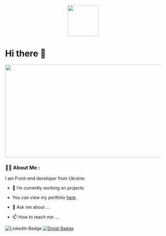 ### 

<div id="header" align="center">
  <img src="https://media.giphy.com/media/M9gbBd9nbDrOTu1Mqx/giphy.gif" width="100"/>
</div>

<h1>
  Hi there 👋
  <img src="https://komarev.com/ghpvc/?username=RodionKipitok&style=flat-square&color=blue" alt=""/>
</h1>

<div align="center">
  <img src="https://media.giphy.com/media/dWesBcTLavkZuG35MI/giphy.gif" width="600" height="300"/>
</div>

### :man_technologist: About Me :
I am Front-end developer from Ukraine
- 🔭 I’m currently working on projects
- You can view my portfolio <a href=''>here</a>.
- 💬 Ask me about ...


- 📫 How to reach me: ...
<div id='badges>
   <a href=''><img src='https://img.shields.io/badge/LinkedIn-blue?style=for-the-badge&logo=youtube&logoColor=white' alt='LinkedIn Badge'/></a>
   <a href=''><img src='https://img.shields.io/badge/Gamil-red?style=for-the-badge&logo=youtube&logoColor=white' alt= 'Gmail Badge'/></a>
   <a href=''><img src='' alt/></a>
</div>
